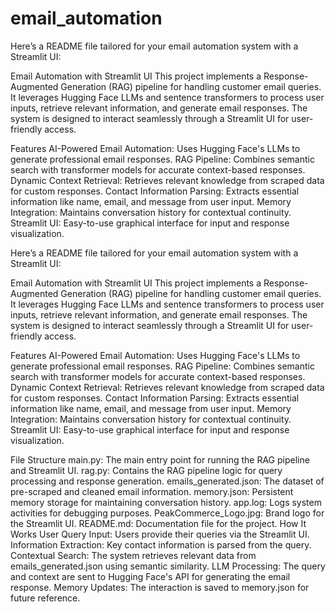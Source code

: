 # email_automation

Here’s a README file tailored for your email automation system with a Streamlit UI:

Email Automation with Streamlit UI
This project implements a Response-Augmented Generation (RAG) pipeline for handling customer email queries. It leverages Hugging Face LLMs and sentence transformers to process user inputs, retrieve relevant information, and generate email responses. The system is designed to interact seamlessly through a Streamlit UI for user-friendly access.

Features
AI-Powered Email Automation: Uses Hugging Face's LLMs to generate professional email responses.
RAG Pipeline: Combines semantic search with transformer models for accurate context-based responses.
Dynamic Context Retrieval: Retrieves relevant knowledge from scraped data for custom responses.
Contact Information Parsing: Extracts essential information like name, email, and message from user input.
Memory Integration: Maintains conversation history for contextual continuity.
Streamlit UI: Easy-to-use graphical interface for input and response visualization.



Here’s a README file tailored for your email automation system with a Streamlit UI:

Email Automation with Streamlit UI
This project implements a Response-Augmented Generation (RAG) pipeline for handling customer email queries. It leverages Hugging Face LLMs and sentence transformers to process user inputs, retrieve relevant information, and generate email responses. The system is designed to interact seamlessly through a Streamlit UI for user-friendly access.

Features
AI-Powered Email Automation: Uses Hugging Face's LLMs to generate professional email responses.
RAG Pipeline: Combines semantic search with transformer models for accurate context-based responses.
Dynamic Context Retrieval: Retrieves relevant knowledge from scraped data for custom responses.
Contact Information Parsing: Extracts essential information like name, email, and message from user input.
Memory Integration: Maintains conversation history for contextual continuity.
Streamlit UI: Easy-to-use graphical interface for input and response visualization.



File Structure
main.py: The main entry point for running the RAG pipeline and Streamlit UI.
rag.py: Contains the RAG pipeline logic for query processing and response generation.
emails_generated.json: The dataset of pre-scraped and cleaned email information.
memory.json: Persistent memory storage for maintaining conversation history.
app.log: Logs system activities for debugging purposes.
PeakCommerce_Logo.jpg: Brand logo for the Streamlit UI.
README.md: Documentation file for the project.
How It Works
User Query Input: Users provide their queries via the Streamlit UI.
Information Extraction: Key contact information is parsed from the query.
Contextual Search: The system retrieves relevant data from emails_generated.json using semantic similarity.
LLM Processing: The query and context are sent to Hugging Face's API for generating the email response.
Memory Updates: The interaction is saved to memory.json for future reference.
